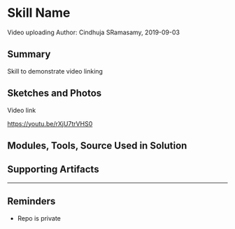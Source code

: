 #  Skill Name
Video uploading
Author: Cindhuja SRamasamy, 2019-09-03

## Summary
Skill to demonstrate video linking

## Sketches and Photos
Video link

https://youtu.be/rXjU7trVHS0

## Modules, Tools, Source Used in Solution


## Supporting Artifacts


-----

## Reminders
- Repo is private
